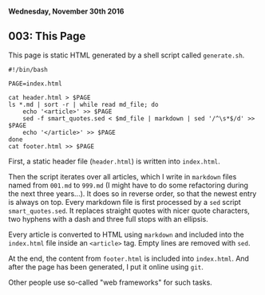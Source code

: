 #### Wednesday, November 30th 2016

## 003: This Page

This page is static HTML generated by a shell script called `generate.sh`.

    #!/bin/bash

    PAGE=index.html

    cat header.html > $PAGE
    ls *.md | sort -r | while read md_file; do
        echo '<article>' >> $PAGE
        sed -f smart_quotes.sed < $md_file | markdown | sed '/^\s*$/d' >> $PAGE
        echo '</article>' >> $PAGE
    done
    cat footer.html >> $PAGE

First, a static header file (`header.html`) is written into `index.html`.

Then the script iterates over all articles, which I write in `markdown`
files named from `001.md` to `999.md` (I might have to do some refactoring
during the next three years...). It does so in reverse order, so that the
newest entry is always on top. Every markdown file is first processed by a
`sed` script `smart_quotes.sed`. It replaces straight quotes with nicer quote
characters, two hyphens with a dash and three full stops with an ellipsis.

Every article is converted to HTML using `markdown` and included into the
`index.html` file inside an `<article>` tag. Empty lines are removed with
`sed`.

At the end, the content from `footer.html` is included into `index.html`. And
after the page has been generated, I put it online using `git`.

Other people use so-called "web frameworks" for such tasks.
